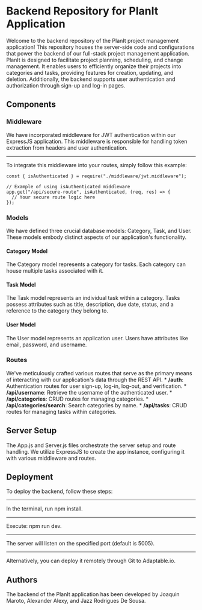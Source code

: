 # Backend Repository for PlanIt Application
Welcome to the backend repository of the PlanIt project management application! This repository houses the server-side code and configurations that power the backend of our full-stack project management application. PlanIt is designed to facilitate project planning, scheduling, and change management. It enables users to efficiently organize their projects into categories and tasks, providing features for creation, updating, and deletion. Additionally, the backend supports user authentication and authorization through sign-up and log-in pages.

## Components
### Middleware
We have incorporated middleware for JWT authentication within our ExpressJS application. This middleware is responsible for handling token extraction from headers and user authentication.
***
To integrate this middleware into your routes, simply follow this example:

```
const { isAuthenticated } = require("./middleware/jwt.middleware");

// Example of using isAuthenticated middleware
app.get("/api/secure-route", isAuthenticated, (req, res) => {
  // Your secure route logic here
});
```

### Models
We have defined three crucial database models: Category, Task, and User. These models embody distinct aspects of our application's functionality.

#### Category Model
The Category model represents a category for tasks. Each category can house multiple tasks associated with it.

#### Task Model
The Task model represents an individual task within a category. Tasks possess attributes such as title, description, due date, status, and a reference to the category they belong to.

#### User Model
The User model represents an application user. Users have attributes like email, password, and username.

### Routes
We've meticulously crafted various routes that serve as the primary means of interacting with our application's data through the REST API.
*
**/auth**: Authentication routes for user sign-up, log-in, log-out, and verification.
*
**/api/username**: Retrieve the username of the authenticated user.
*
**/api/categories**: CRUD routes for managing categories.
*
**/api/categories/search**: Search categories by name.
*
**/api/tasks**: CRUD routes for managing tasks within categories.

## Server Setup
The App.js and Server.js files orchestrate the server setup and route handling. We utilize ExpressJS to create the app instance, configuring it with various middleware and routes.

## Deployment
To deploy the backend, follow these steps:
***
In the terminal, run npm install.
***
Execute: npm run dev.
***
The server will listen on the specified port (default is 5005).
***
Alternatively, you can deploy it remotely through Git to Adaptable.io.

## Authors
The backend of the PlanIt application has been developed by Joaquin Maroto, Alexander Alexy, and Jazz Rodrigues De Sousa.

